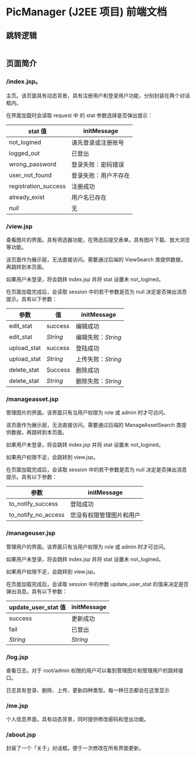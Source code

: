# PicManager (J2EE 项目) 前端文档

## 跳转逻辑

```mermaid

```



## 页面简介

### /index.jsp。

主页。该页面具有动态背景，具有注册用户和登录用户功能，分别封装在两个对话框内。

在界面加载时会读取 request 中 的 stat 参数选择是否弹出提示：

stat 值 | initMessage
---|---
not_logined | 请先登录或注册账号
logged_out|已登出
wrong_password | 登录失败：密码错误
user_not_found | 登录失败：用户不存在
registration_success | 注册成功
already_exist | 用户名已存在
*null* | 无

### /view.jsp

查看图片的界面。具有筛选器功能，在筛选后提交表单。具有图片下载、放大浏览等功能。

该页面作为展示层，无法直接访问。需要通过后端的 ViewSearch 类提供数据，再跳转到本页面。

如果用户未登录，将会跳转 index.jsp 并将 stat 设置未 not_logined。

在页面加载完成后，会读取 session 中的若干参数是否为 null 决定是否弹出消息提示。具有以下参数：

| 参数                | 值 | initMessage              |
| ------------------- | --- |------------------------ |
| edit_stat           | success | 编辑成功           |
| edit_stat | *String* | 编辑失败：*String* |
| upload_stat | success | 登陆成功                 |
| upload_stat | *String* | 上传失败：*String* |
| delete_stat | Success | 删除成功 |
| delete_stat | *String* | 删除失败：*String* |

### /manageasset.jsp

管理图片的界面。该界面只有当用户权限为 role 或 admin 时才可访问。

该页面作为展示层，无法直接访问。需要通过后端的 ManageAssetSearch 类提供数据，再跳转到本页面。

如果用户未登录，将会跳转 index.jsp 并将 stat 设置未 not_logined。

如果用户权限不足，会跳转到 view.jsp。

在页面加载完成后，会读取 session 中的若干参数是否为 null 决定是否弹出消息提示。具有以下参数：

| 参数                | initMessage              |
| ------------------- | ------------------------ |
| to_notify_success   | 登陆成功                 |
| to_notify_no_access | 您没有权限管理图片和用户 |

### /manageuser.jsp

管理用户的界面。该界面只有当用户权限为 role 或 admin 时才可访问。

如果用户未登录，将会跳转 index.jsp 并将 stat 设置未 not_logined。

如果用户权限不足，会跳转到 view.jsp。

在页面加载完成后，会读取 session 中的参数 update_user_stat 的值来决定是否弹出消息。具有以下参数：

| update_user_stat 值 | initMessage |
| ------------------- | ----------- |
| success             | 更新成功    |
| fail                | 已登出      |
| *String*            | *String*    |

### /log.jsp

查看日志。对于 root/admin 权限的用户可以看到管理图片和管理用户的跳转接口。

日志具有登录、删除、上传、更新四种类型。每一种日志都会在这里显示

### /me.jsp

个人信息界面，具有动态背景，同时提供修改密码和登出功能。

### /about.jsp

封装了一个「关于」对话框。便于一次修改在所有界面更新。